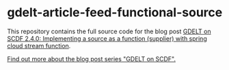 # gdelt-article-feed-functional-source

This repository contains the full source code for the blog post [GDELT on SCDF 2.4.0: Implementing a source as a function (supplier) with spring cloud stream function](https://www.syscrest.com/2019/08/gdelt-on-scdf-2-2-0-implementing-a-reactive-source-application-with-spring-cloud-streams/).


[Find out more about the blog post series "GDELT on SCDF".](https://www.syscrest.com/2019/08/blog-post-series-processing-gdeltproject-dot-org-data-with-spring-cloud-data-flow-2-2-0-on-kubernetes/)

